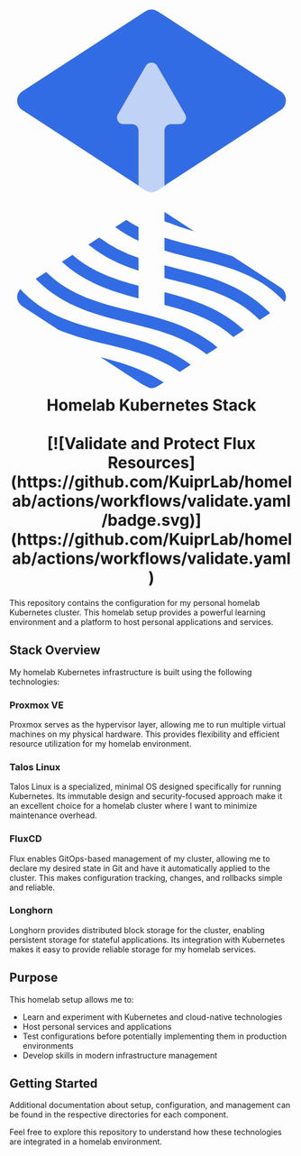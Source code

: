 <h1 align="center">
  <br>
<svg xmlns="http://www.w3.org/2000/svg" role="img" viewBox="48.00 -2.25 262.50 364.00">
    <defs>
        <style>.cls-1{fill:#326ce5}.cls-3{fill:none}</style>
    </defs>
    <path d="M59.72393 97.77847a10.18251 10.18251 0 0 1 0-17.07393l114.0703-74.16023a10.18258 10.18258 0 0 1 11.10024 0l114.07029 74.16023a10.1825 10.1825 0 0 1 0 17.07394l-114.07029 74.16021a10.18254 10.18254 0 0 1-11.10024 0z" class="cls-1"/>
    <path fill="#c1d2f7" d="M197.35565 110.866h7.91277a6.00326 6.00326 0 0 0 5.19908-9.005l-25.92381-44.902a6.00355 6.00355 0 0 0-10.39838 0l-25.924 44.902a6.00326 6.00326 0 0 0 5.19905 9.005h7.913a6.0034 6.0034 0 0 1 6.00341 6.0034v51.2563l5.31037 3.45252a12.28743 12.28743 0 0 0 13.39445 0l5.31062-3.45252v-51.25628a6.0034 6.0034 0 0 1 6.0034-6.00341z"/>
    <path d="M173.79348 353.27108a10.12828 10.12828 0 0 0 3.45643 1.402c-2.17549-1.2312-4.38727-2.37429-6.62269-3.46036zm-6.45667-161.19546l-11.3157 7.35661a110.993 110.993 0 0 0 11.31571 6.5997zm24.01537 23.71607c9.73858 3.11505 19.81317 5.64851 30.10973 8.18655 10.92032 2.69182 21.97355 5.42717 32.81792 9.00839l-35.41606-23.02482a215.88133 215.88133 0 0 1-27.51161-9.41007zm0 62.19159v.58577c0 2.56929-2.68787 4.65195-6.00338 4.65195h-12.00855c-3.31549 0-6.00338-2.08266-6.00338-4.65195v-6.60473c-24.90538-6.40209-49.87294-14.48506-70.85945-33.8211L81.94819 247.589c22.46761 22.0509 50.27893 28.93291 79.71441 36.1886 27.17852 6.69856 55.18051 13.65144 78.68557 33.44222l14.67907-9.54334c-18.53142-16.50431-40.40962-23.68778-63.67506-29.6932zm-98.03756 22.96639l38.90829 25.29525c20.06438 5.11336 40.20029 11.24773 58.311 23.36044l14.90023-9.687c-19.7518-13.6724-42.5505-19.3134-66.41889-25.197-15.28704-3.76779-30.83479-7.6166-45.70063-13.77169zm74.02219-82.25413a124.3199 124.3199 0 0 1-21.53392-12.62006l-14.80531 9.62521a124.54057 124.54057 0 0 0 36.33923 18.708zm51.41006 16.29412c-9.1062-2.24474-18.30362-4.52388-27.39469-7.29853v13.68209q5.051 1.2853 10.17672 2.53817c29.93438 7.37818 60.8879 15.00885 85.70767 39.82861.60979.60979 1.16261 1.23989 1.752 1.85715l9.97427-6.48445a10.10425 10.10425 0 0 0 3.47529-3.79928c-1.06644-1.17252-2.144-2.34132-3.28875-3.48612-22.58513-22.5853-50.66938-29.50856-80.40251-36.83764zm-19.93295 19.93298q-3.72217-.91747-7.46168-1.85484v13.20974c25.81676 6.56181 51.80263 14.68843 73.4551 35.04069l14.52114-9.44055c-.03854-.03875-.07256-.07916-.11131-.11792-22.58546-22.58524-50.66975-29.50848-80.40325-36.83712zm-31.47711-8.58681c-16.28-5.27813-32.11777-12.39682-46.344-24.13081l-14.68176 9.5451c17.87023 15.55727 38.7844 22.67266 61.02572 28.50068z" class="cls-3"/>
    <path d="M73.24049 254.95972c-.348-.348-.6585-.70949-.99967-1.05976l-12.51495 8.13648a10.16548 10.16548 0 0 0-1.64428 1.3968c1.05336 1.15677 2.11561 2.31024 3.24544 3.44 22.5852 22.58519 50.66968 29.50838 80.40322 36.83688 25.3425 6.24691 51.40113 12.71661 73.86454 29.60253l14.80574-9.62562c-20.86424-16.41993-45.53021-22.50891-71.45287-28.898-29.93385-7.37888-60.88738-15.00944-85.70717-39.82931z" class="cls-3"/>
    <path d="M218.86377 209.9618l-27.51159-17.886v8.4759a215.88 215.88 0 0 0 27.51159 9.4101zm-27.51159 5.82989v11.89938c9.09108 2.77471 18.28849 5.05388 27.39469 7.29853 29.73311 7.32909 57.81738 14.25232 80.40261 36.83773 1.14474 1.14474 2.22232 2.31354 3.28875 3.48611a10.19327 10.19327 0 0 0-3.4753-13.27711l-44.6831-29.04976c-10.84437-3.58121-21.89768-6.31656-32.81794-9.00838-10.29656-2.53799-20.37113-5.07145-30.10971-8.1865zm-24.01537-9.75969a110.99292 110.99292 0 0 1-11.31571-6.59969l-10.21821 6.6432a124.31932 124.31932 0 0 0 21.53392 12.62007zm34.19212 37.87941q-5.12528-1.26352-10.17673-2.53816v11.6946q3.73686.938 7.46168 1.85485c29.73352 7.32863 57.8178 14.25187 80.40318 36.83709.03876.03876.07277.07916.11132.11792l9.66023-6.28051c-.58945-.61726-1.14225-1.24733-1.752-1.85715-24.81978-24.81979-55.7733-32.45048-85.70768-39.82864zm-34.19212-9.50272a124.54057 124.54057 0 0 1-36.33923-18.708l-10.00473 6.50436c14.22612 11.734 30.06393 18.85268 46.344 24.1308zm0 25.84203c-22.24132-5.828-43.1555-12.94341-61.02572-28.5006l-9.8338 6.39315c20.98652 19.336 45.95407 27.41893 70.85947 33.8211zm24.01537 17.73256c23.26546 6.00539 45.14367 13.18886 63.67506 29.69312l9.78-6.35823c-21.65249-20.35225-47.63835-28.47893-73.45509-35.04068zM81.94813 247.589l-9.70729 6.311c.34117.35032.65166.71178.99967 1.05976 24.81977 24.81979 55.77329 32.45043 85.70706 39.82925 25.92266 6.38909 50.58863 12.47807 71.45288 28.898l9.94772-6.46724c-23.50506-19.79078-51.507-26.74365-78.68557-33.44222-29.43548-7.25569-57.2468-14.1377-79.71447-36.18855zM61.327 266.87321c-1.12983-1.12983-2.19209-2.28328-3.24545-3.44a10.1544 10.1544 0 0 0 1.64428 15.67957l33.5887 21.83694c14.86583 6.15509 30.41359 10.0039 45.70058 13.77166 23.8684 5.88357 46.66708 11.52464 66.4189 25.197l10.1606-6.6057c-22.46332-16.88587-48.522-23.35562-73.86447-29.60253-29.73343-7.32851-57.81791-14.25175-80.40314-36.83694zm109.30024 84.33948c2.2354 1.0861 4.44718 2.22919 6.62269 3.46036a10.16012 10.16012 0 0 0 7.64543-1.402l5.63858-3.66577c-18.11065-12.11266-38.24653-18.247-58.31095-23.36044z" class="cls-1"/>
</svg>
  <br>
Homelab Kubernetes Stack
  <br>
    <br>
[![Validate and Protect Flux Resources](https://github.com/KuiprLab/homelab/actions/workflows/validate.yaml/badge.svg)](https://github.com/KuiprLab/homelab/actions/workflows/validate.yaml)
    <br>
</h1>

This repository contains the configuration for my personal homelab Kubernetes cluster. This homelab setup provides a powerful learning environment and a platform to host personal applications and services.

## Stack Overview

My homelab Kubernetes infrastructure is built using the following technologies:

### Proxmox VE
Proxmox serves as the hypervisor layer, allowing me to run multiple virtual machines on my physical hardware. This provides flexibility and efficient resource utilization for my homelab environment.

### Talos Linux
Talos Linux is a specialized, minimal OS designed specifically for running Kubernetes. Its immutable design and security-focused approach make it an excellent choice for a homelab cluster where I want to minimize maintenance overhead.

### FluxCD
Flux enables GitOps-based management of my cluster, allowing me to declare my desired state in Git and have it automatically applied to the cluster. This makes configuration tracking, changes, and rollbacks simple and reliable.

### Longhorn
Longhorn provides distributed block storage for the cluster, enabling persistent storage for stateful applications. Its integration with Kubernetes makes it easy to provide reliable storage for my homelab services.

## Purpose

This homelab setup allows me to:
- Learn and experiment with Kubernetes and cloud-native technologies
- Host personal services and applications
- Test configurations before potentially implementing them in production environments
- Develop skills in modern infrastructure management

## Getting Started

Additional documentation about setup, configuration, and management can be found in the respective directories for each component.

Feel free to explore this repository to understand how these technologies are integrated in a homelab environment.
